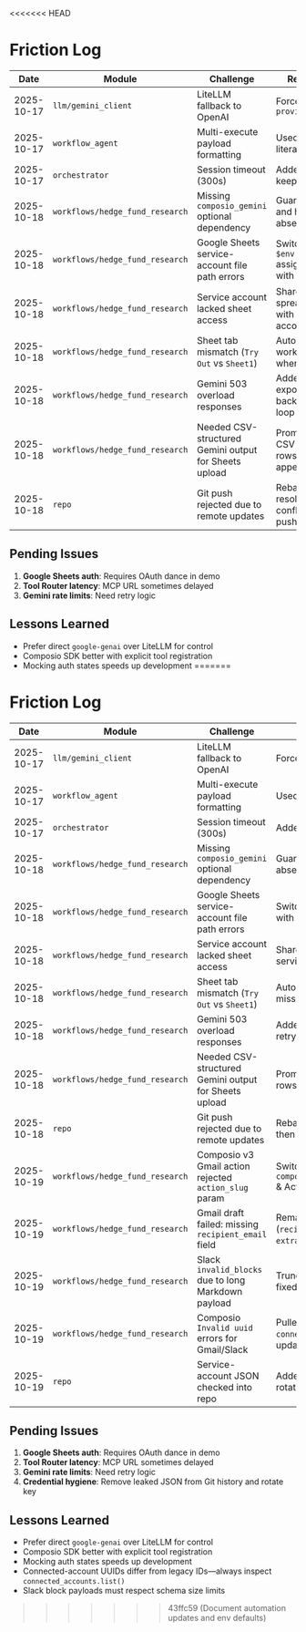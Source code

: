 <<<<<<< HEAD
# Friction Log

| Date       | Module                                | Challenge                                             | Resolution                                      |
|------------|---------------------------------------|-------------------------------------------------------|-------------------------------------------------|
| 2025-10-17 | `llm/gemini_client`                   | LiteLLM fallback to OpenAI                            | Forced `provider=gemini`                        |
| 2025-10-17 | `workflow_agent`                      | Multi-execute payload formatting                      | Used template literals                          |
| 2025-10-17 | `orchestrator`                        | Session timeout (300s)                                | Added keepalive ping                            |
| 2025-10-18 | `workflows/hedge_fund_research`       | Missing `composio_gemini` optional dependency         | Guarded import and handled absence              |
| 2025-10-18 | `workflows/hedge_fund_research`       | Google Sheets service-account file path errors        | Switched to `$env:` assignment with full path   |
| 2025-10-18 | `workflows/hedge_fund_research`       | Service account lacked sheet access                   | Shared spreadsheet with service-account email   |
| 2025-10-18 | `workflows/hedge_fund_research`       | Sheet tab mismatch (`Try Out` vs `Sheet1`)            | Auto-created worksheet when missing             |
| 2025-10-18 | `workflows/hedge_fund_research`       | Gemini 503 overload responses                         | Added exponential backoff retry loop            |
| 2025-10-18 | `workflows/hedge_fund_research`       | Needed CSV-structured Gemini output for Sheets upload | Prompted for CSV + parsed rows before appending |
| 2025-10-18 | `repo`                                | Git push rejected due to remote updates               | Rebasing, resolving conflicts, then pushing     |

## Pending Issues
1. **Google Sheets auth**: Requires OAuth dance in demo
2. **Tool Router latency**: MCP URL sometimes delayed
3. **Gemini rate limits**: Need retry logic

## Lessons Learned
- Prefer direct `google-genai` over LiteLLM for control
- Composio SDK better with explicit tool registration
- Mocking auth states speeds up development
=======
# Friction Log

| Date       | Module                                | Challenge                                             | Resolution                                      |
|------------|---------------------------------------|-------------------------------------------------------|-------------------------------------------------|
| 2025-10-17 | `llm/gemini_client`                   | LiteLLM fallback to OpenAI                            | Forced `provider=gemini`                        |
| 2025-10-17 | `workflow_agent`                      | Multi-execute payload formatting                      | Used template literals                          |
| 2025-10-17 | `orchestrator`                        | Session timeout (300s)                                | Added keepalive ping                            |
| 2025-10-18 | `workflows/hedge_fund_research`       | Missing `composio_gemini` optional dependency         | Guarded import and handled absence              |
| 2025-10-18 | `workflows/hedge_fund_research`       | Google Sheets service-account file path errors        | Switched to `$env:` assignment with full path   |
| 2025-10-18 | `workflows/hedge_fund_research`       | Service account lacked sheet access                   | Shared spreadsheet with service-account email   |
| 2025-10-18 | `workflows/hedge_fund_research`       | Sheet tab mismatch (`Try Out` vs `Sheet1`)            | Auto-created worksheet when missing             |
| 2025-10-18 | `workflows/hedge_fund_research`       | Gemini 503 overload responses                         | Added exponential backoff retry loop            |
| 2025-10-18 | `workflows/hedge_fund_research`       | Needed CSV-structured Gemini output for Sheets upload | Prompted for CSV + parsed rows before appending |
| 2025-10-18 | `repo`                                | Git push rejected due to remote updates               | Rebasing, resolving conflicts, then pushing     |
| 2025-10-19 | `workflows/hedge_fund_research`       | Composio v3 Gmail action rejected `action_slug` param | Switched to `composio_client.tools.execute` & Action enum fallback |
| 2025-10-19 | `workflows/hedge_fund_research`       | Gmail draft failed: missing `recipient_email` field   | Remapped recipients (`recipient_email`, `extra_recipients`) |
| 2025-10-19 | `workflows/hedge_fund_research`       | Slack `invalid_blocks` due to long Markdown payload   | Truncated to <3000 chars and fixed link syntax  |
| 2025-10-19 | `workflows/hedge_fund_research`       | Composio `Invalid uuid` errors for Gmail/Slack        | Pulled UUIDs via `connected_accounts.list()` and updated `.env` |
| 2025-10-19 | `repo`                                | Service-account JSON checked into repo                | Added `.gitignore`, advised key rotation & removal |

## Pending Issues
1. **Google Sheets auth**: Requires OAuth dance in demo
2. **Tool Router latency**: MCP URL sometimes delayed
3. **Gemini rate limits**: Need retry logic
4. **Credential hygiene**: Remove leaked JSON from Git history and rotate key

## Lessons Learned
- Prefer direct `google-genai` over LiteLLM for control
- Composio SDK better with explicit tool registration
- Mocking auth states speeds up development
- Connected-account UUIDs differ from legacy IDs—always inspect `connected_accounts.list()`
- Slack block payloads must respect schema size limits
>>>>>>> 43ffc59 (Document automation updates and env defaults)
